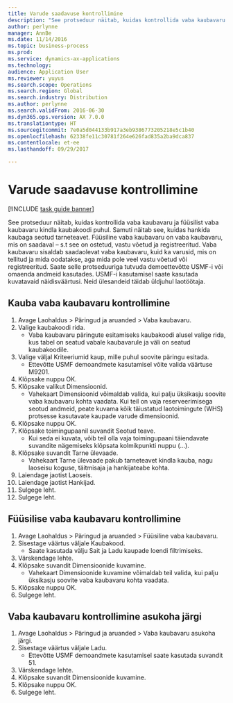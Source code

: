 ```yaml
---
title: Varude saadavuse kontrollimine
description: "See protseduur näitab, kuidas kontrollida vaba kaubavaru ja füüsilist vaba kaubavaru kindla kaubakoodi puhul."
author: perlynne
manager: AnnBe
ms.date: 11/14/2016
ms.topic: business-process
ms.prod: 
ms.service: dynamics-ax-applications
ms.technology: 
audience: Application User
ms.reviewer: yuyus
ms.search.scope: Operations
ms.search.region: Global
ms.search.industry: Distribution
ms.author: perlynne
ms.search.validFrom: 2016-06-30
ms.dyn365.ops.version: AX 7.0.0
ms.translationtype: HT
ms.sourcegitcommit: 7e0a5d044133b917a3eb9386773205218e5c1b40
ms.openlocfilehash: 62338fe11c30781f264e626fad835a2ba9dca837
ms.contentlocale: et-ee
ms.lasthandoff: 09/29/2017

---
```

# <a name="check-the-availability-of-stock"></a>Varude saadavuse kontrollimine

[!INCLUDE [task guide banner](../../includes/task-guide-banner.md)]

See protseduur näitab, kuidas kontrollida vaba kaubavaru ja füüsilist vaba kaubavaru kindla kaubakoodi puhul. Samuti näitab see, kuidas hankida kaubaga seotud tarneteavet. Füüsiline vaba kaubavaru on vaba kaubavaru, mis on saadaval – s.t see on ostetud, vastu võetud ja registreeritud. Vaba kaubavaru sisaldab saadaolevat vaba kaubavaru, kuid ka varusid, mis on tellitud ja mida oodatakse, aga mida pole veel vastu võetud või registreeritud. Saate selle protseduuriga tutvuda demoettevõtte USMF-i või omaenda andmeid kasutades. USMF-i kasutamisel saate kasutada kuvatavaid näidisväärtusi. Neid ülesandeid täidab üldjuhul laotöötaja.


## <a name="check-on-hand-inventory-for-an-item"></a>Kauba vaba kaubavaru kontrollimine
1. Avage Laohaldus > Päringud ja aruanded > Vaba kaubavaru.
2. Valige kaubakoodi rida.
    * Vaba kaubavaru päringute esitamiseks kaubakoodi alusel valige rida, kus tabel on seatud vabale kaubavarule ja väli on seatud kaubakoodile.  
3. Valige väljal Kriteeriumid kaup, mille puhul soovite päringu esitada.
    * Ettevõtte USMF demoandmete kasutamisel võite valida väärtuse M9201.  
4. Klõpsake nuppu OK.
5. Klõpsake valikut Dimensioonid.
    * Vahekaart Dimensioonid võimaldab valida, kui palju üksikasju soovite vaba kaubavaru kohta vaadata. Kui teil on vaja reserveerimisega seotud andmeid, peate kuvama kõik täiustatud laotoimingute (WHS) protsesse kasutavate kaupade varude dimensioonid.  
6. Klõpsake nuppu OK.
7. Klõpsake toimingupaanil suvandit Seotud teave.
    * Kui seda ei kuvata, võib teil olla vaja toimingupaani täiendavate suvandite nägemiseks klõpsata kolmikpunkti nuppu (...).  
8. Klõpsake suvandit Tarne ülevaade.
    * Vahekaart Tarne ülevaade pakub tarneteavet kindla kauba, nagu laoseisu koguse, täitmisaja ja hankijateabe kohta.  
9. Laiendage jaotist Laoseis.
10. Laiendage jaotist Hankijad.
11. Sulgege leht.
12. Sulgege leht.

## <a name="check-physical-on-hand-inventory"></a>Füüsilise vaba kaubavaru kontrollimine
1. Avage Laohaldus > Päringud ja aruanded > Füüsiline vaba kaubavaru.
2. Sisestage väärtus väljale Kaubakood.
    * Saate kasutada välju Sait ja Ladu kaupade loendi filtrimiseks.  
3. Värskendage lehte.
4. Klõpsake suvandit Dimensioonide kuvamine.
    * Vahekaart Dimensioonide kuvamine võimaldab teil valida, kui palju üksikasju soovite vaba kaubavaru kohta vaadata.  
5. Klõpsake nuppu OK.
6. Sulgege leht.

## <a name="check-on-hand-inventory-by-location"></a>Vaba kaubavaru kontrollimine asukoha järgi
1. Avage Laohaldus > Päringud ja aruanded > Vaba kaubavaru asukoha järgi.
2. Sisestage väärtus väljale Ladu.
    * Ettevõtte USMF demoandmete kasutamisel saate kasutada suvandit 51.  
3. Värskendage lehte.
4. Klõpsake suvandit Dimensioonide kuvamine.
5. Klõpsake nuppu OK.
6. Sulgege leht.

